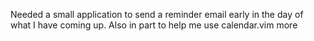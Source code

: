 Needed a small application to send a reminder email early in the day of what I have coming up. Also in part to help me use calendar.vim more
